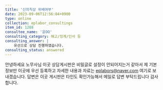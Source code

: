 ```yaml
---
title: '신의칙상 위배여부'
date: 2023-09-06T12:56:04+0900
type: online
collection: eplabor_consultings
item_id: 1288
consultee_name: '윤OO'
consulting_category: 해고/징계/인사 등
consulting_answer: |
    유선으로 상담 진행하였습니다.
consulting_status: answered
---
```


안녕하세요 노무사님 이곳 상담게시판은 비밀글로 설정이 안되어지는거 같아서 제 기본정보만 이곳에 우선 등록하고 자세한 내용과 자료는 eplabors@naver.com 여기로 보내겠습니다. 답변은 이곳 게시판은 타인도 확인가능해서 메일로 답변 부탁드립니다 감사합니다.
